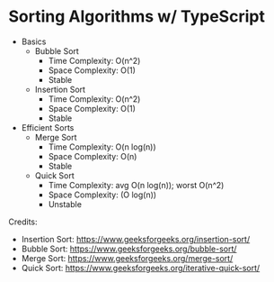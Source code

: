 # Sorting Algorithms w/ TypeScript

- Basics
    - Bubble Sort
        - Time Complexity: O(n^2)
        - Space Complexity: O(1)
        - Stable
    - Insertion Sort
        - Time Complexity: O(n^2)
        - Space Complexity: O(1)
        - Stable
- Efficient Sorts
    - Merge Sort
        - Time Complexity: O(n log(n))
        - Space Complexity: O(n) 
        - Stable
    - Quick Sort
        - Time Complexity: avg O(n log(n)); worst O(n^2)
        - Space Complexity: (O log(n))
        - Unstable

Credits:
- Insertion Sort: https://www.geeksforgeeks.org/insertion-sort/
- Bubble Sort: https://www.geeksforgeeks.org/bubble-sort/
- Merge Sort: https://www.geeksforgeeks.org/merge-sort/ 
- Quick Sort: https://www.geeksforgeeks.org/iterative-quick-sort/
